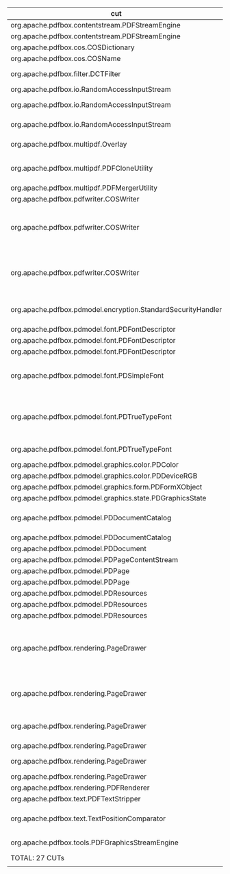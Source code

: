 | cut                                                          	| mut                                                               	| mocked                                                                                                                                                                                     	| tests 	| oo 	| po 	| co 	| passing 	| failing 	| comments                                          	|
|--------------------------------------------------------------	|-------------------------------------------------------------------	|--------------------------------------------------------------------------------------------------------------------------------------------------------------------------------------------	|-------	|----	|----	|----	|---------	|---------	|---------------------------------------------------	|
| org.apache.pdfbox.contentstream.PDFStreamEngine              	| addOperator(OperatorProcessor)                                    	| OperatorProcessor.getName()                                                                                                                                                                	| 6     	| -  	| 3  	| 3  	| 6       	| 0       	| -                                                 	|
| org.apache.pdfbox.contentstream.PDFStreamEngine              	| processPage(PDPage)                                               	| PDPage.hasContents()                                                                                                                                                                       	| 6     	| -  	| 3  	| 3  	| 0       	| 6       	| NPE                                               	|
| org.apache.pdfbox.cos.COSDictionary                          	| containsValue(Object)                                             	| Map.containsValue(Object)                                                                                                                                                                  	| 3     	| 1  	| 1  	| 1  	| 3       	| 0       	| -                                                 	|
| org.apache.pdfbox.cos.COSName                                	| writePDF(OutputStream)                                            	| OutputStream.write                                                                                                                                                                         	| 14    	| -  	| 7  	| 7  	| 14      	| 0       	| -                                                 	|
| org.apache.pdfbox.filter.DCTFilter                           	| decode(InputStream,OutputStream, COSDictionary,int,DecodeOptions) 	| OutputStream.write(byte[])                                                                                                                                                                 	| 4     	| -  	| 2  	| 2  	| 4       	| 0       	| -                                                 	|
| org.apache.pdfbox.io.RandomAccessInputStream                 	| read()                                                            	| RandomAccessRead.eof(), RandomAccessRead.read()                                                                                                                                            	| 9     	| 3  	| 3  	| 3  	| 9       	| 0       	| -                                                 	|
| org.apache.pdfbox.io.RandomAccessInputStream                 	| read(byte[],int,int)                                              	| RandomAccessRead.eof(), RandomAccessRead.read(byte[],int,int)                                                                                                                              	| 15    	| 5  	| 5  	| 5  	| 15      	| 0       	| -                                                 	|
| org.apache.pdfbox.io.RandomAccessInputStream                 	| available()                                                       	| RandomAccessRead.length(), RandomAccessRead.getPosition()                                                                                                                                  	| 12    	| 4  	| 4  	| 4  	| 12      	| 0       	| -                                                 	|
| org.apache.pdfbox.multipdf.Overlay                           	| overlay(Map)                                                      	| *** Set.add(Object) ***                                                                                                                                                                    	| 2     	| -  	| 1  	| 1  	| 0       	| 2       	| File not found                                    	|
| org.apache.pdfbox.multipdf.PDFCloneUtility                   	| cloneForNewDocument(Object)                                       	| *** Set.add(Object) ***                                                                                                                                                                    	| 2     	| -  	| 1  	| 1  	| 0       	| 2       	| Wanted but not invoked                            	|
| org.apache.pdfbox.multipdf.PDFMergerUtility                  	| appendDocument(PDDocument,PDDocument)                             	| PDDocument.getVersion()                                                                                                                                                                    	| 2     	| -  	| 1  	| 1  	| 0       	| 2       	| NPE                                               	|
| org.apache.pdfbox.pdfwriter.COSWriter                        	| visitFromName()                                                   	| COSName.writePDF(OutputStream)                                                                                                                                                             	| 14    	| -  	| 7  	| 7  	| 14      	| 0       	| -                                                 	|
| org.apache.pdfbox.pdfwriter.COSWriter                        	| doWriteObject()                                                   	| *** Set.add(Object) ***                                                                                                                                                                    	| 14    	| -  	| 7  	| 7  	| 6 PO    	| 8       	| Bad file descriptor, wanted 10 but found 1        	|
| org.apache.pdfbox.pdfwriter.COSWriter                        	| close()                                                           	| OutputStream.close()                                                                                                                                                                       	| 12    	| -  	| 6  	| 6  	| 1 PO    	| 11      	| Bad file descriptor, wanted 10 but found 1        	|
| org.apache.pdfbox.pdmodel.encryption.StandardSecurityHandler 	| prepareForDecryption(PDEncryption,COSArray, DecryptionMaterial)   	| PDEncryption.isEncryptMetaData()                                                                                                                                                           	| 2     	| -  	| 1  	| 1  	| 0       	| 2       	| Unknown Encryption Revision 0                     	|
| org.apache.pdfbox.pdmodel.font.PDFontDescriptor              	| getCapHeight()                                                    	| COSDictionary.getFloat(COSName,float)                                                                                                                                                      	| 3     	| 1  	| 1  	| 1  	| 3       	| 0       	| -                                                 	|
| org.apache.pdfbox.pdmodel.font.PDFontDescriptor              	| setCapHeight(float)                                               	| COSDictionary.setFloat(COSName,float)                                                                                                                                                      	| 2     	| -  	| 1  	| 1  	| 2       	| 0       	| -                                                 	|
| org.apache.pdfbox.pdmodel.font.PDFontDescriptor              	| setXHeight(float)                                                 	| COSDictionary.setFloat(COSName,float)                                                                                                                                                      	| 2     	| -  	| 1  	| 1  	| 2       	| 0       	| -                                                 	|
| org.apache.pdfbox.pdmodel.font.PDSimpleFont                  	| toUnicode(int,GlyphList)                                          	| Encoding.getName(int)                                                                                                                                                                      	| 3     	| 1  	| 1  	| 1  	| 3       	| 0       	| tests fail with *** Set.add ***                   	|
| org.apache.pdfbox.pdmodel.font.PDTrueTypeFont                	| codeToGID(int)                                                    	| CmapSubtable.getGlyphId(int), TrueTypeFont.nameToGID(java.lang.String)                                                                                                                     	| 6     	| 2  	| 2  	| 2  	| -       	| -       	| corner case: same invocation signature            	|
| org.apache.pdfbox.pdmodel.font.PDTrueTypeFont                	| getWidthFromFont(int)                                             	| TrueTypeFont.getAdvanceWidth(int), TrueTypeFont.getUnitsPerEm()                                                                                                                            	| 3     	| 1  	| 1  	| 1  	| 3       	| 0       	| -                                                 	|
| org.apache.pdfbox.pdmodel.graphics.color.PDColor             	| getComponents()                                                   	| PDColorSpace.getNumberOfComponents()                                                                                                                                                       	| 2     	| -  	| 1  	| 1  	| 2       	| 0       	| -                                                 	|
| org.apache.pdfbox.pdmodel.graphics.color.PDDeviceRGB         	| toRGBImage(WritableRaster)                                        	| Raster.getWidth(),Raster.getHeight()                                                                                                                                                       	| 2     	| -  	| 1  	| 1  	| 0       	| 2       	| NPE                                               	|
| org.apache.pdfbox.pdmodel.graphics.form.PDFormXObject        	| setMatrix(AffineTransform)                                        	| AffineTransform.getMatrix(double[])                                                                                                                                                        	| 2     	| -  	| 1  	| 1  	| 2       	| 0       	| -                                                 	|
| org.apache.pdfbox.pdmodel.graphics.state.PDGraphicsState     	| intersectClippingPath(Area)                                       	| Area.intersect(Area)                                                                                                                                                                       	| 2     	| -  	| 1  	| 1  	| 0       	| 2       	| NPE                                               	|
| org.apache.pdfbox.pdmodel.PDDocumentCatalog                  	| getAcroForm(PDDocumentFixup)                                      	| PDDocumentFixup.apply()                                                                                                                                                                    	| 4     	| -  	| 2  	| 2  	| 4       	| 0       	| Where is CO and PO 3?!                            	|
| org.apache.pdfbox.pdmodel.PDDocumentCatalog                  	| getPageMode()                                                     	| COSDictionary.getNameAsString(COSName)                                                                                                                                                     	| 2     	| -  	| 1  	| 1  	| 2       	| 0       	| -                                                 	|
| org.apache.pdfbox.pdmodel.PDDocument                         	| importPage(PDPage)                                                	| PDPage.getRotation()                                                                                                                                                                       	| 2     	| -  	| 1  	| 1  	| 0       	| 2       	| NPE                                               	|
| org.apache.pdfbox.pdmodel.PDPageContentStream                	| setFont(PDFont,float)                                             	| PDFont.willBeSubset()                                                                                                                                                                      	| 2     	| -  	| 1  	| 1  	| 2       	| 0       	| -                                                 	|
| org.apache.pdfbox.pdmodel.PDPage                             	| setResources(PDResources)                                         	| COSDictionary.setItem(COSName,COSObjectable)                                                                                                                                               	| 6     	| -  	| 3  	| 3  	| 6       	| 0       	| -                                                 	|
| org.apache.pdfbox.pdmodel.PDPage                             	| setMediaBox(PDRectangle)                                          	| COSDictionary.setItem(COSName,COSObjectable)                                                                                                                                               	| 4     	| -  	| 2  	| 2  	| 4       	| 0       	| -                                                 	|
| org.apache.pdfbox.pdmodel.PDResources                        	| getExtGState(COSName)                                             	| ResourceCache.put(COSObject,PDExtendedGraphicsState)                                                                                                                                       	| 4     	| -  	| 2  	| 2  	| 4       	| 0       	| -                                                 	|
| org.apache.pdfbox.pdmodel.PDResources                        	| getFont(COSName)                                                  	| ResourceCache.put(COSObject,PDFont)                                                                                                                                                        	| 6     	| -  	| 3  	| 3  	| 6       	| 0       	| -                                                 	|
| org.apache.pdfbox.pdmodel.PDResources                        	| getXObject(COSName)                                               	| ResourceCache.put(COSObject,PDXObject)                                                                                                                                                     	| 4     	| -  	| 2  	| 2  	| 4       	| 0       	| -                                                 	|
| org.apache.pdfbox.rendering.PageDrawer                       	| appendRectangle(Point2D,Point2D,Point2D,Point2D)                  	| Path2D$Float.moveTo(float,float), Path2D$Float.lineTo(float,float), Path2D.closePath(), Point2D.getX(), Point2D.getY()                                                                     	| 2     	| -  	| 1  	| 1  	| 0       	| 2       	| wanted but not invoked, error in invocation order 	|
| org.apache.pdfbox.rendering.PageDrawer                       	| fillPath(int)                                                     	| Graphics2D.setComposite(Composite), Graphics2D.setPaint(Paint), Path2D.setWindingRule(int), Graphics2D.setRenderingHint(RenderingHints$Key,Object), Graphics2D.fill(Shape), Path2D.reset() 	| 2     	| -  	| 1  	| 1  	| 0       	| 2       	| NPE                                               	|
| org.apache.pdfbox.rendering.PageDrawer                       	| strokePath()                                                      	| Graphics2D.setComposite(Composite), Graphics2D.setPaint(Paint), Graphics2D.setStroke(Stroke), Graphics2D.draw(Shape), Path2D.reset()                                                       	| 2     	| -  	| 1  	| 1  	| 2       	| 0       	| -                                                 	|
| org.apache.pdfbox.rendering.PageDrawer                       	| drawImage(PDImage)                                                	| PDImage.getInterpolate(), PDImage.isStencil()                                                                                                                                              	| 2     	| -  	| 1  	| 1  	| 0       	| 2       	| NPE                                               	|
| org.apache.pdfbox.rendering.PageDrawer                       	| drawPage(Graphics,PDRectangle)                                    	| Graphics2D.translate(double,double), Graphics2D.scale(double,double)                                                                                                                       	| 2     	| -  	| 1  	| 1  	| -       	| -       	| can't run                                         	|
| org.apache.pdfbox.rendering.PageDrawer                       	| endPath()                                                         	| Path2D.setWindingRule(int), Path2D.reset()                                                                                                                                                 	| 2     	| -  	| 1  	| 1  	| 0       	| 2       	| NPE                                               	|
| org.apache.pdfbox.rendering.PDFRenderer                      	| renderImage(int,float,ImageType,RenderDestination)                	| ImageType.toBufferedImageType()                                                                                                                                                            	| 2     	| -  	| 1  	| 1  	| 2       	| 0       	| -                                                 	|
| org.apache.pdfbox.text.PDFTextStripper                       	| processPage(PDPage)                                               	| PDPage.getRotation()                                                                                                                                                                       	| 2     	| -  	| 1  	| 1  	| 0       	| 2       	| NPE                                               	|
| org.apache.pdfbox.text.TextPositionComparator                	| compare(TextPosition,TextPosition)                                	| TextPosition.getDir(), TextPosition.getYDirAdj()                                                                                                                                           	| 3     	| 1  	| 1  	| 1  	| 2       	| 1 CO    	| wanted 4 times but was once                       	|
| org.apache.pdfbox.tools.PDFGraphicsStreamEngine              	| drawImage(PDImage)                                                	| PDImage.isStencil()                                                                                                                                                                        	| 2     	| -  	| 1  	| 1  	| 0       	| 2       	| File not found                                    	|
| TOTAL: 27 CUTs                                               	| 44 MUTs                                                           	| 66 mocked methods                                                                                                                                                                          	| 199   	| 19 	| 90 	| 90 	| 139/191 	| 52/191  	|                                                   	|
|                                                              	|                                                                   	|                                                                                                                                                                                            	|       	|    	|    	|    	|         	|         	|                                                   	|

